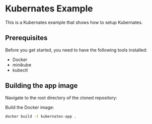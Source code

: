 # Kubernates Example

This is a Kubernates example that shows how to setup Kubernates.

## Prerequisites

Before you get started, you need to have the following tools installed:

- Docker
- minikube
- kubectl

## Building the app image

Navigate to the root directory of the cloned repository:

Build the Docker image:

```bash
docker build -t kubernates-app .
```
